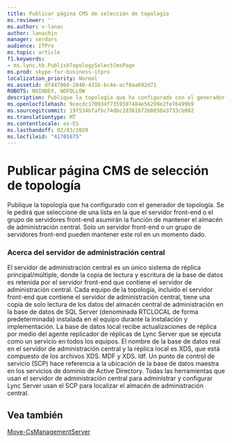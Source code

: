 ```yaml
---
title: Publicar página CMS de selección de topología
ms.reviewer: ''
ms.author: v-lanac
author: lanachin
manager: serdars
audience: ITPro
ms.topic: article
f1.keywords:
- ms.lync.tb.PublishTopologySelectCmsPage
ms.prod: skype-for-business-itpro
localization_priority: Normal
ms.assetid: df447066-2840-431b-bc4e-acf8aa692d71
ROBOTS: NOINDEX, NOFOLLOW
description: Publique la topología que ha configurado con el generador de topología. Se le pedirá que seleccione de una lista en la que el servidor front-end o el grupo de servidores front-end asumirán la función de mantener el almacén de administración central. Solo un servidor front-end o un grupo de servidores front-end pueden mantener este rol en un momento dado.
ms.openlocfilehash: 9cecdc170934f7359597484e56299e2fe76499b9
ms.sourcegitcommit: 19f534bfafbc74dbc2d381672b0650a3733cb982
ms.translationtype: MT
ms.contentlocale: es-ES
ms.lasthandoff: 02/03/2020
ms.locfileid: "41701675"
---
```

# <a name="publish-topology-select-cms-page"></a>Publicar página CMS de selección de topología
 
Publique la topología que ha configurado con el generador de topología. Se le pedirá que seleccione de una lista en la que el servidor front-end o el grupo de servidores front-end asumirán la función de mantener el almacén de administración central. Solo un servidor front-end o un grupo de servidores front-end pueden mantener este rol en un momento dado. 
  
### <a name="about-the-central-management-server"></a>Acerca del servidor de administración central
El servidor de administración central es un único sistema de réplica principal/múltiple, donde la copia de lectura y escritura de la base de datos es retenida por el servidor front-end que contiene el servidor de administración central. Cada equipo de la topología, incluido el servidor front-end que contiene el servidor de administración central, tiene una copia de solo lectura de los datos del almacén central de administración en la base de datos de SQL Server (denominada RTCLOCAL de forma predeterminada) instalada en el equipo durante la instalación y implementación. La base de datos local recibe actualizaciones de réplica por medio del agente replicador de réplicas de Lync Server que se ejecuta como un servicio en todos los equipos. El nombre de la base de datos real en el servidor de administración central y la réplica local es XDS, que está compuesto de los archivos XDS. MDF y XDS. ldf. Un punto de control de servicio (SCP) hace referencia a la ubicación de la base de datos maestra en los servicios de dominio de Active Directory. Todas las herramientas que usan el servidor de administración central para administrar y configurar Lync Server usan el SCP para localizar el almacén de administración central.
  
## <a name="see-also"></a>Vea también

[Move-CsManagementServer](https://docs.microsoft.com/powershell/module/skype/move-csmanagementserver?view=skype-ps)
